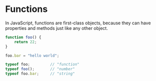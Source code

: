 # Functions

In JavaScript, functions are first-class objects, because they can have properties and methods just like any other object.

```javascript
function foo() {
    return 22;
}

foo.bar = "hello world";

typeof foo;         // "function"
typeof foo();       // "number"
typeof foo.bar;     // "string"
```
